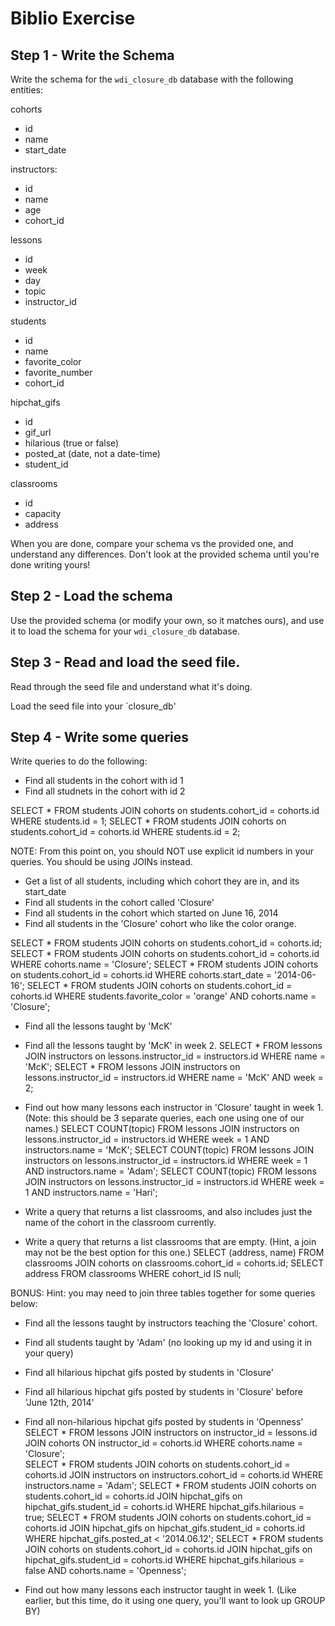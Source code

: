 # Biblio Exercise

## Step 1 - Write the Schema

Write the schema for the `wdi_closure_db` database with the following entities:

cohorts
  - id
  - name
  - start_date

instructors:
  - id
  - name
  - age
  - cohort_id

lessons
  - id
  - week
  - day
  - topic
  - instructor_id

students
  - id
  - name
  - favorite_color
  - favorite_number
  - cohort_id

hipchat_gifs
  - id
  - gif_url
  - hilarious (true or false)
  - posted_at (date, not a date-time)
  - student_id

classrooms
  - id
  - capacity
  - address

When you are done, compare your schema vs the provided one, and understand any
differences. Don't look at the provided schema until you're done writing yours!

## Step 2 - Load the schema

Use the provided schema (or modify your own, so it matches ours), and use it to
load the schema for your `wdi_closure_db` database.

## Step 3 - Read and load the seed file.

Read through the seed file and understand what it's doing.

Load the seed file into your `closure_db'

## Step 4 - Write some queries

Write queries to do the following:

- Find all students in the cohort with id 1
- Find all studnets in the cohort with id 2

SELECT * FROM students JOIN cohorts on students.cohort_id = cohorts.id WHERE students.id = 1;
SELECT * FROM students JOIN cohorts on students.cohort_id = cohorts.id WHERE students.id = 2;

NOTE: From this point on, you should NOT use explicit id numbers in your
queries. You should be using JOINs instead.

- Get a list of all students, including which cohort they are in, and its
  start_date
- Find all students in the cohort called 'Closure'
- Find all students in the cohort which started on June 16, 2014
- Find all students in the 'Closure' cohort who like the color orange.

SELECT * FROM students JOIN cohorts on students.cohort_id = cohorts.id;
SELECT * FROM students JOIN cohorts on students.cohort_id = cohorts.id WHERE cohorts.name = 'Closure';
SELECT * FROM students JOIN cohorts on students.cohort_id = cohorts.id WHERE cohorts.start_date = '2014-06-16';
SELECT * FROM students JOIN cohorts on students.cohort_id = cohorts.id WHERE students.favorite_color = 'orange' AND cohorts.name = 'Closure';


- Find all the lessons taught by 'McK'
- Find all the lessons taught by 'McK' in week 2.
SELECT * FROM lessons JOIN instructors on lessons.instructor_id = instructors.id WHERE name = 'McK';
SELECT * FROM lessons JOIN instructors on lessons.instructor_id = instructors.id WHERE name = 'McK' AND week = 2;

- Find out how many lessons each instructor in 'Closure' taught in week 1.
  (Note: this should be 3 separate queries, each one using one of our names.)
SELECT COUNT(topic) FROM lessons JOIN instructors on lessons.instructor_id = instructors.id WHERE week = 1 AND instructors.name = 'McK';
SELECT COUNT(topic) FROM lessons JOIN instructors on lessons.instructor_id = instructors.id WHERE week = 1 AND instructors.name = 'Adam';
SELECT COUNT(topic) FROM lessons JOIN instructors on lessons.instructor_id = instructors.id WHERE week = 1 AND instructors.name = 'Hari';

- Write a query that returns a list classrooms, and also includes just the name
  of the cohort in the classroom currently.
- Write a query that returns a list classrooms that are empty. (Hint, a join may
  not be the best option for this one.)
SELECT (address, name) FROM classrooms JOIN cohorts on classrooms.cohort_id = cohorts.id;
SELECT address FROM classrooms WHERE cohort_id IS null;

BONUS:
Hint: you may need to join three tables together for some queries below:
- Find all the lessons taught by instructors teaching the 'Closure' cohort.
- Find all students taught by 'Adam' (no looking up my id and using it in your query)
- Find all hilarious hipchat gifs posted by students in 'Closure'
- Find all hilarious hipchat gifs posted by students in 'Closure' before 'June 12th, 2014'
- Find all non-hilarious hipchat gifs posted by students in 'Openness'
SELECT * FROM lessons JOIN instructors on instructor_id = lessons.id JOIN cohorts ON instructor_id = cohorts.id WHERE cohorts.name = 'Closure';  
SELECT * FROM students JOIN cohorts on students.cohort_id = cohorts.id JOIN instructors on instructors.cohort_id = cohorts.id WHERE instructors.name = 'Adam';
SELECT * FROM students JOIN cohorts on students.cohort_id = cohorts.id JOIN hipchat_gifs on hipchat_gifs.student_id = cohorts.id WHERE hipchat_gifs.hilarious = true;
SELECT * FROM students JOIN cohorts on students.cohort_id = cohorts.id JOIN hipchat_gifs on hipchat_gifs.student_id = cohorts.id WHERE hipchat_gifs.posted_at < '2014.06.12';
SELECT * FROM students JOIN cohorts on students.cohort_id = cohorts.id JOIN hipchat_gifs on hipchat_gifs.student_id = cohorts.id WHERE hipchat_gifs.hilarious = false AND cohorts.name = 'Openness';

- Find out how many lessons each instructor taught in week 1.
  (Like earlier, but this time, do it using one query, you'll want to look up GROUP BY)
